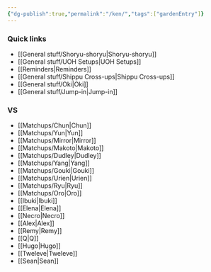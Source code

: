 ```yaml
---
{"dg-publish":true,"permalink":"/ken/","tags":["gardenEntry"]}
---
```



### Quick links
- [[General stuff/Shoryu-shoryu\|Shoryu-shoryu]]
- [[General stuff/UOH Setups\|UOH Setups]]
- [[Reminders\|Reminders]]
- [[General stuff/Shippu Cross-ups\|Shippu Cross-ups]]
- [[General stuff/Oki\|Oki]]
- [[General stuff/Jump-in\|Jump-in]]

### VS
- [[Matchups/Chun\|Chun]]
- [[Matchups/Yun\|Yun]]
- [[Matchups/Mirror\|Mirror]]
- [[Matchups/Makoto\|Makoto]]
- [[Matchups/Dudley\|Dudley]]
- [[Matchups/Yang\|Yang]]
- [[Matchups/Gouki\|Gouki]]
- [[Matchups/Urien\|Urien]]
- [[Matchups/Ryu\|Ryu]]
- [[Matchups/Oro\|Oro]]
- [[Ibuki\|Ibuki]]
- [[Elena\|Elena]]
- [[Necro\|Necro]]
- [[Alex\|Alex]]
- [[Remy\|Remy]]
- [[Q\|Q]]
- [[Hugo\|Hugo]]
- [[Tweleve\|Tweleve]]
- [[Sean\|Sean]]


